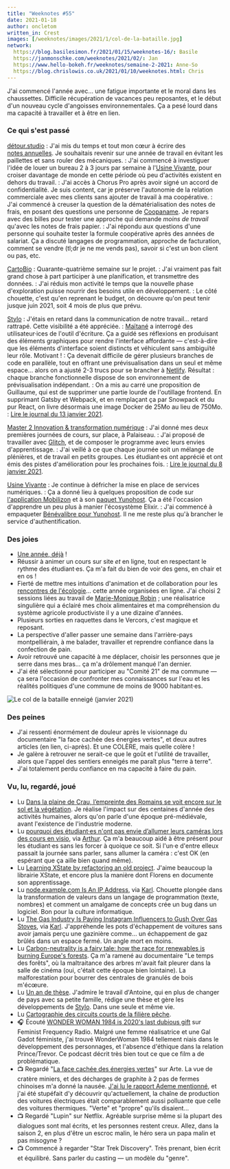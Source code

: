 ```yaml
---
title: "Weeknotes #55"
date: 2021-01-18
author: oncletom
written_in: Crest
images: [/weeknotes/images/2021/1/col-de-la-bataille.jpg]
network:
  https://blog.basilesimon.fr/2021/01/15/weeknotes-16/: Basile
  https://janmonschke.com/weeknotes/2021/02/: Jan
  https://www.hello-bokeh.fr/weeknotes/semaine-2-2021: Anne-So
  https://blog.chrislowis.co.uk/2021/01/10/weeknotes.html: Chris
---
```


J'ai commencé l'année avec… une fatigue importante et le moral dans les chaussettes. Difficile récupération de vacances peu reposantes, et le début d'un nouveau cycle d'angoisses environnementales. Ça a pesé lourd dans ma capacité à travailler et à être en lien.

<!--more-->

### Ce qui s'est passé

[détour.studio]
: J'ai mis du temps et tout mon cœur à écrire des [notes annuelles](/yearnotes/1/). Je souhaitais revenir sur une année de travail en évitant les paillettes et sans rouler des mécaniques.
: J'ai commencé à investiguer l'idée de louer un bureau 2 à 3 jours par semaine à l'[Usine Vivante], pour croiser davantage de monde en cette période où peu d'activités existent en dehors du travail.
: J'ai accès à Chorus Pro après avoir signé un accord de confidentialité. Je suis content, car je préserve l'autonomie de la relation commerciale avec mes clients sans ajouter de travail à ma coopérative.
: J'ai commencé à creuser la question de la dématérialisation des notes de frais, en posant des questions une personne de [Coopaname](https://www.coopaname.coop). Je repars avec des billes pour tester une approche qui demande _moins de travail_ qu'avec les notes de frais papier.
: J'ai répondu aux questions d'une personne qui souhaite tester la formule coopérative après des années de salariat. Ça a discuté langages de programmation, approche de facturation, comment se vendre (tl;dr je ne me vends pas), savoir si c'est un bon client ou pas, etc.

[CartoBio]
: Quarante-quatrième semaine sur le projet.
: J'ai vraiment pas fait grand chose à part participer à une planification, et transmettre des données.
: J'ai réduis mon activité le temps que la nouvelle phase d'exploration puisse nourrir des besoins utile en développement.
: Le côté chouette, c'est qu'en reprenant le budget, on découvre qu'on peut tenir jusque juin 2021, soit 4 mois de plus que prévu.

[Stylo]
: J'étais en retard dans la communication de notre travail… retard rattrapé. Cette visibilité a été appréciée.
: [Maïtané] a interrogé des utilisateur·ices de l'outil d'écriture. Ça a guidé ses réflexions en produisant des éléments graphiques pour rendre l'interface affordante — c'est-à-dire que les éléments d'interface soient distincts et véhiculent sans ambiguïté leur rôle. Motivant !
: Ça devenait difficile de gérer plusieurs branches de code en parallèle, tout en offrant une prévisualisation dans un seul et même espace… alors on a ajusté 2-3 trucs pour se brancher à [Netlify](https://netlify.com). Résultat : chaque branche fonctionnelle dispose de son environnement de prévisualisation indépendant.
: On a mis au carré une proposition de Guillaume, qui est de supprimer une partie lourde de l'outillage frontend. En supprimant Gatsby et Webpack, et en remplaçant ça par Snowpack et du pur React, on livre désormais une image Docker de 25Mo au lieu de 750Mo.
: [Lire le journal du 13 janvier 2021](https://github.com/EcrituresNumeriques/stylo/blob/master/JOURNAL.md#mercredi-13-janvier-2021).

[Master 2 Innovation & transformation numérique]
: J'ai donné mes deux premières journées de cours, sur place, à Palaiseau.
: J'ai proposé de travailler avec [Glitch](https://glitch.com), et de composer le programme avec leurs envies d'apprentissage.
: J'ai veillé à ce que chaque journée soit un mélange de plénières, et de travail en petits groupes. Les étudiant·es ont apprécié et ont émis des pistes d'amélioration pour les prochaines fois.
: [Lire le journal du 8 janvier 2021](https://github.com/oncletom/m2-min-2020/blob/main/JOURNAL.md#vendredi-8-janvier-2021).

[Usine Vivante]
: Je continue à défricher la mise en place de services numériques.
: Ça a donné lieu à quelques proposition de code sur [l'application Mobilizon](https://framagit.org/framasoft/mobilizon) et à son [paquet Yunohost](https://github.com/YunoHost-Apps/mobilizon_ynh). Ça a été l'occasion d'apprendre un peu plus à manier l'écosystème Elixir.
: J'ai commencé à empaqueter [Bénévalibre pour Yunohost](https://github.com/oncletom/benevalibre_ynh). Il ne me reste plus qu'à brancher le service d'authentification.

### Des joies

- [Une année, déjà](/yearnotes/1/) !
- Réussir à animer un cours sur site _et_ en ligne, tout en respectant le rythme des étudiant·es. Ça m'a fait du bien de voir des gens, en chair et en os !
- Fierté de mettre mes intuitions d'animation et de collaboration pour les [rencontres de l'écologie](https://www.ecologieauquotidien.fr/)… cette année organisées en ligne. J'ai choisi 2 sessions liées au travail de [Marie-Monique Robin](https://www.mariemoniquerobin.com/) ; une réalisatrice singulière qui a éclairé mes choix alimentaires et ma compréhension du système agricole productiviste il y a une dizaine d'années.
- Plusieurs sorties en raquettes dans le Vercors, c'est magique et reposant.
- La perspective d'aller passer une semaine dans l'arrière-pays montpelliérain, à me balader, travailler et reprendre confiance dans la confection de pain.
- Avoir retrouvé une capacité à me déplacer, choisir les personnes que je serre dans mes bras… ça m'a drôlement manqué l'an dernier.
- J'ai été sélectionné pour participer au "Comité 21" de ma commune — ça sera l'occasion de confronter mes connaissances sur l'eau et les réalités politiques d'une commune de moins de 9000 habitant·es.

![](/weeknotes/images/2021/1/col-de-la-bataille.jpg "Le col de la bataille enneigé (janvier 2021)")

### Des peines

- J'ai ressenti énormément de douleur après le visionnage du documentaire "la face cachée des énergies vertes", et deux autres articles (en lien, ci-après). Et une COLÈRE, mais quelle colère !
- Je galère à retrouver ne serait-ce que le goût et l'utilité de travailler, alors que l'appel des sentiers enneigés me paraît plus "terre à terre".
- J'ai totalement perdu confiance en ma capacité à faire du pain.

### Vu, lu, regardé, joué

- Lu [Dans la plaine de Crau, l’empreinte des Romains se voit encore sur le sol et la végétation](https://theconversation.com/dans-la-plaine-de-crau-lempreinte-des-romains-se-voit-encore-sur-le-sol-et-la-vegetation-151798). Je réalise l'impact sur des centaines d'année des activités humaines, alors qu'on parle d'une époque pré-médiévale, avant l'existence de l'industrie moderne.
- Lu [pourquoi des étudiant·es n'ont pas envie d’allumer leurs caméras lors des cours en visio](https://nitter.net/Flaminiapad/status/1336599859491692544), via [Arthur](https://mamot.fr/@arthurlutzim). Ça m'a beaucoup aidé à être présent pour les étudiant·es sans les forcer à quoique ce soit. Si l'un·e d'entre elleux passait la journée sans parler, sans allumer la caméra : c'est OK (en espérant que ça aille bien quand même).
- Lu [Learning XState by refactoring an old project](https://fvsch.com/learning-xstate). J'aime beaucoup la librairie XState, et encore plus la manière dont Florens en documente son apprentissage.
- Lu [node.example.com Is An IP Address](https://tuckersiemens.com/posts/node-example-com-is-an-ip-address/), via [Karl](https://www.la-grange.net/). Chouette plongée dans la transformation de valeurs dans un langage de programmation (texte, nombres) et comment un amalgame de concepts crée un bug dans un logiciel. Bon pour la culture informatique.
- Lu [The Gas Industry Is Paying Instagram Influencers to Gush Over Gas Stoves](https://www.motherjones.com/environment/2020/06/gas-industry-influencers-stoves/), via [Karl](https://www.la-grange.net/). J'appréhende les pots d'échappement de voitures sans avoir jamais perçu une gazinière comme… un échappement de gaz brûlés dans un espace fermé. Un angle mort en moins.
- Lu [Carbon-neutrality is a fairy tale: how the race for renewables is burning Europe's forests](https://www.theguardian.com/world/2021/jan/14/carbon-neutrality-is-a-fairy-tale-how-the-race-for-renewables-is-burning-europes-forests). Ça m'a ramené au documentaire "Le temps des forêts", où la maltraitance des arbres m'avait fait pleurer dans la salle de cinéma (oui, c'était cette époque bien lointaine). La malforestation pour bourrer des centrales de granulés de bois m'écœure.
- Lu [Un an de thèse](https://www.quaternum.net/2020/12/23/un-an-de-these/). J'admire le travail d'Antoine, qui en plus de changer de pays avec sa petite famille, rédige une thèse et gère les développements de [Stylo]. Dans une seule et même vie.
- Lu [Cartographie des circuits courts de la filière pêche](https://associationpleinemer.com/cartographie-des-circuits-courts-dans-la-peche/).
- 🎧 Écouté [WONDER WOMAN 1984 is 2020's last dubious gift](https://www.youtube.com/watch?v=jswKB_XN9aA) sur Feminist Frequency Radio. Malgré une femme réalisatrice et une Gal Gadot féministe, j'ai trouvé WonderWoman 1984 tellement niais dans le développement des personnages, et l'absence d'éthique dans la relation Prince/Trevor. Ce podcast décrit très bien tout ce que ce film a de problématique.
- 📺 Regardé "[La face cachée des énergies vertes](https://www.arte.tv/fr/videos/084757-000-A/la-face-cachee-des-energies-vertes/)" sur Arte. La vue de cratère miniers, et des décharges de graphite à 2 pas de fermes chinoises m'a donné la nausée. [J'ai lu le rapport Ademe mentionné](https://oncletom.io/2021/01/03/face-cachee-energies-vertes/), et j'ai été stupéfait d'y découvrir qu'actuellement, la chaîne de production des voitures électriques était comparablement aussi polluante que celle des voitures thermiques. "Verte" et "propre" qu'ils disaient…
- 📺 Regardé "Lupin" sur Netflix. Agréable surprise même si la plupart des dialogues sont mal écrits, et les personnes restent creux. Allez, dans la saison 2, en plus d'être un escroc malin, le héro sera un papa malin et pas misogyne ?
- 📺 Commencé à regarder "Star Trek Discovery". Très prenant, bien écrit et équilibré. Sans parler du casting — un modèle du "genre".

[détour.studio]: /
[Solstice]: https://solstice.coop/
[Stylo]: https://github.com/EcrituresNumeriques/stylo
[CartoBio]: https://cartobio.org/
[Usine Vivante]: https://www.usinevivante.org
[Revue Hybrid]: https://www.puv-editions.fr/collections/hybrid.html
[Master 2 Design et Management de l'Innovation Interactive]: https://www.gobelins.fr/formation/mdi-design-et-management-de-l-innovation-interactive-cycle-2-lead-technique-ou-lead
[Master 2 Innovation & transformation numérique]: https://www.sciencespo.fr/ecole-management-innovation/fr/formations/innovation-transformation-numerique.html

[Noémie]: https://noemiegirard.co
[Sofia]: https://twitter.com/sofiaboulaarab
[Anne-Sophie]: https://hello-bokeh.fr
[Guillaume]: https://www.yuzutech.fr/
[Claire]: https://www.lassembleuse.fr/
[Antoine]: https://www.quaternum.net/
[Maïtané]: https://maiwann.net/
